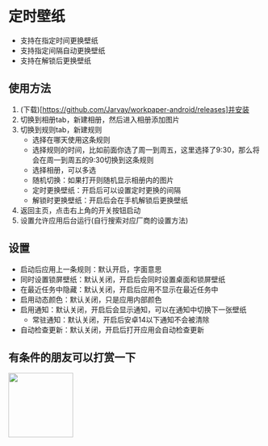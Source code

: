 # 定时壁纸

- 支持在指定时间更换壁纸
- 支持指定间隔自动更换壁纸
- 支持在解锁后更换壁纸

## 使用方法
1. (下载)[https://github.com/Jarvay/workpaper-android/releases]并安装
2. 切换到相册tab，新建相册，然后进入相册添加图片
3. 切换到规则tab，新建规则
   - 选择在哪天使用这条规则
   - 选择规则的时间，比如前面你选了周一到周五，这里选择了9:30，那么将会在周一到周五的9:30切换到这条规则
   - 选择相册，可以多选
   - 随机切换：如果打开则随机显示相册内的图片
   - 定时更换壁纸：开启后可以设置定时更换的间隔
   - 解锁时更换壁纸：开启后会在手机解锁后更换壁纸
  4. 返回主页，点击右上角的开关按钮启动
  5. 设置允许应用后台运行(自行搜索对应厂商的设置方法)
   
## 设置
- 启动后应用上一条规则：默认开启，字面意思
- 同时设置锁屏壁纸：默认关闭，开启后会同时设置桌面和锁屏壁纸
- 在最近任务中隐藏：默认关闭，开启后应用不显示在最近任务中
- 启用动态颜色：默认关闭，只是应用内部颜色
- 启用通知：默认关闭，开启后会显示通知，可以在通知中切换下一张壁纸
  - 常驻通知：默认关闭，开启后安卓14以下通知不会被清除
- 自动检查更新：默认关闭，开启后打开应用会自动检查更新

## 有条件的朋友可以打赏一下

<img src="https://cdn.jsdelivr.net/gh/Jarvay/workpaper-android-release@main/wechat.png" alt="" style="width: 128px;" />


